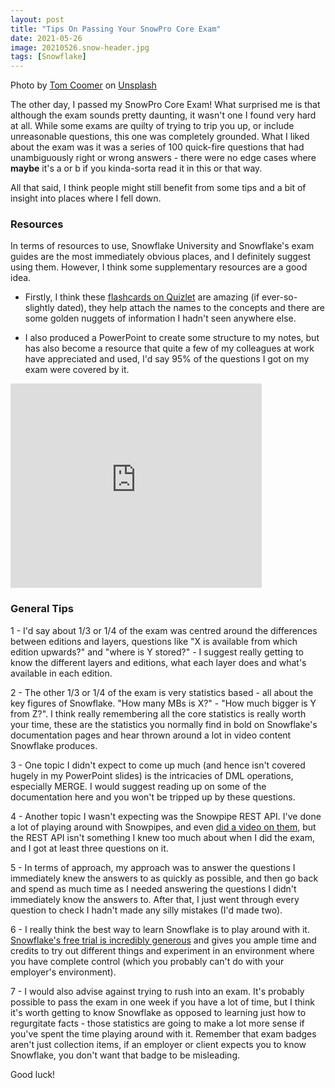 ```yaml
---
layout: post
title: "Tips On Passing Your SnowPro Core Exam"
date: 2021-05-26
image: 20210526.snow-header.jpg
tags: [Snowflake]
---
```


Photo by <a href="https://unsplash.com/@tomcoomer?utm_source=unsplash&utm_medium=referral&utm_content=creditCopyText">Tom Coomer</a> on <a href="https://unsplash.com/s/photos/snow?utm_source=unsplash&utm_medium=referral&utm_content=creditCopyText">Unsplash</a>

The other day, I passed my SnowPro Core Exam! What surprised me is that although the exam sounds pretty daunting, it wasn't one I found very hard at all. While some exams are quilty of trying to trip you up, or include unreasonable questions, this one was completely grounded. What I liked about the exam was it was a series of 100 quick-fire questions that had unambiguously right or wrong answers - there were no edge cases where **maybe** it's a or b if you kinda-sorta read it in this or that way.

All that said, I think people might still benefit from some tips and a bit of insight into places where I fell down.

### Resources

In terms of resources to use, Snowflake University and Snowflake's exam guides are the most immediately obvious places, and I definitely suggest using them. However, I think some supplementary resources are a good idea.

- Firstly, I think these [flashcards on Quizlet](https://quizlet.com/380510774/snowflake-certification-flash-cards/) are amazing (if ever-so-slightly dated), they help attach the names to the concepts and there are some golden nuggets of information I hadn't seen anywhere else.

- I also produced a PowerPoint to create some structure to my notes, but has also become a resource that quite a few of my colleagues at work have appreciated and used, I'd say 95% of the questions I got on my exam were covered by it.

<iframe src="https://onedrive.live.com/embed?cid=031EFAC83F985321&resid=31EFAC83F985321%21499&authkey=AFJ2Z-bQeFiYenM&em=2" width="402" height="327" frameborder="0" scrolling="no"></iframe>

### General Tips

1 - I'd say about 1/3 or 1/4 of the exam was centred around the differences between editions and layers, questions like "X is available from which edition upwards?" and "where is Y stored?" - I suggest really getting to know the different layers and editions, what each layer does and what's available in each edition.

2 - The other 1/3 or 1/4 of the exam is very statistics based - all about the key figures of Snowflake. "How many MBs is X?" - "How much bigger is Y from Z?". I think really remembering all the core statistics is really worth your time, these are the statistics you normally find in bold on Snowflake's documentation pages and hear thrown around a lot in video content Snowflake produces.

3 - One topic I didn't expect to come up much (and hence isn't covered hugely in my PowerPoint slides) is the intricacies of DML operations, especially MERGE. I would suggest reading up on some of the documentation here and you won't be tripped up by these questions.

4 - Another topic I wasn't expecting was the Snowpipe REST API. I've done a lot of playing around with Snowpipes, and even [did a video on them](https://www.youtube.com/watch?v=-MqbS83GInw), but the REST API isn't something I knew too much about when I did the exam, and I got at least three questions on it.

5 - In terms of approach, my approach was to answer the questions I immediately knew the answers to as quickly as possible, and then go back and spend as much time as I needed answering the questions I didn't immediately know the answers to. After that, I just went through every question to check I hadn't made any silly mistakes (I'd made two).

6 - I really think the best way to learn Snowflake is to play around with it. [Snowflake's free trial is incredibly generous](https://signup.snowflake.com/) and gives you ample time and credits to try out different things and experiment in an environment where you have complete control (which you probably can't do with your employer's environment).

7 - I would also advise against trying to rush into an exam. It's probably possible to pass the exam in one week if you have a lot of time, but I think it's worth getting to know Snowflake as opposed to learning just how to regurgitate facts - those statistics are going to make a lot more sense if you've spent the time playing around with it. Remember that exam badges aren't just collection items, if an employer or client expects you to know Snowflake, you don't want that badge to be misleading.

Good luck!
